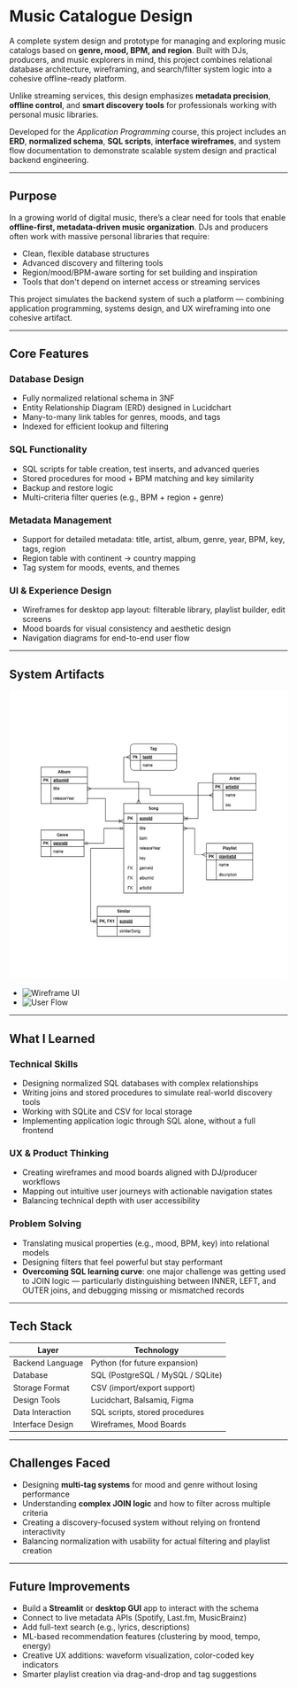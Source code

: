 # Music Catalogue Design

A complete system design and prototype for managing and exploring music catalogs based on **genre, mood, BPM, and region**. Built with DJs, producers, and music explorers in mind, this project combines relational database architecture, wireframing, and search/filter system logic into a cohesive offline-ready platform.

Unlike streaming services, this design emphasizes **metadata precision**, **offline control**, and **smart discovery tools** for professionals working with personal music libraries.

Developed for the *Application Programming* course, this project includes an **ERD**, **normalized schema**, **SQL scripts**, **interface wireframes**, and system flow documentation to demonstrate scalable system design and practical backend engineering.

---

## Purpose

In a growing world of digital music, there’s a clear need for tools that enable **offline-first, metadata-driven music organization**. DJs and producers often work with massive personal libraries that require:

- Clean, flexible database structures
- Advanced discovery and filtering tools
- Region/mood/BPM-aware sorting for set building and inspiration
- Tools that don't depend on internet access or streaming services

This project simulates the backend system of such a platform — combining application programming, systems design, and UX wireframing into one cohesive artifact.

---

## Core Features

### Database Design
- Fully normalized relational schema in 3NF
- Entity Relationship Diagram (ERD) designed in Lucidchart
- Many-to-many link tables for genres, moods, and tags
- Indexed for efficient lookup and filtering

### SQL Functionality
- SQL scripts for table creation, test inserts, and advanced queries
- Stored procedures for mood + BPM matching and key similarity
- Backup and restore logic
- Multi-criteria filter queries (e.g., BPM + region + genre)

### Metadata Management
- Support for detailed metadata: title, artist, album, genre, year, BPM, key, tags, region
- Region table with continent → country mapping
- Tag system for moods, events, and themes

### UI & Experience Design
- Wireframes for desktop app layout: filterable library, playlist builder, edit screens
- Mood boards for visual consistency and aesthetic design
- Navigation diagrams for end-to-end user flow

---

##  System Artifacts

![Entity Relationship Diagram](ERD%20Final.png)
- ![Wireframe UI](./images/wireframe-ui.png)
- ![User Flow](./images/user-flow-diagram.png)

---

## What I Learned

### Technical Skills
- Designing normalized SQL databases with complex relationships
- Writing joins and stored procedures to simulate real-world discovery tools
- Working with SQLite and CSV for local storage
- Implementing application logic through SQL alone, without a full frontend

### UX & Product Thinking
- Creating wireframes and mood boards aligned with DJ/producer workflows
- Mapping out intuitive user journeys with actionable navigation states
- Balancing technical depth with user accessibility

### Problem Solving
- Translating musical properties (e.g., mood, BPM, key) into relational models
- Designing filters that feel powerful but stay performant
- **Overcoming SQL learning curve**: one major challenge was getting used to JOIN logic — particularly distinguishing between INNER, LEFT, and OUTER joins, and debugging missing or mismatched records

---

## Tech Stack

| Layer              | Technology           |
|-------------------|----------------------|
| Backend Language   | Python (for future expansion) |
| Database           | SQL (PostgreSQL / MySQL / SQLite) |
| Storage Format     | CSV (import/export support) |
| Design Tools       | Lucidchart, Balsamiq, Figma |
| Data Interaction   | SQL scripts, stored procedures |
| Interface Design   | Wireframes, Mood Boards |

---

## Challenges Faced

- Designing **multi-tag systems** for mood and genre without losing performance
- Understanding **complex JOIN logic** and how to filter across multiple criteria
- Creating a discovery-focused system without relying on frontend interactivity
- Balancing normalization with usability for actual filtering and playlist creation

---

## Future Improvements

- Build a **Streamlit** or **desktop GUI** app to interact with the schema
- Connect to live metadata APIs (Spotify, Last.fm, MusicBrainz)
- Add full-text search (e.g., lyrics, descriptions)
- ML-based recommendation features (clustering by mood, tempo, energy)
- Creative UX additions: waveform visualization, color-coded key indicators
- Smarter playlist creation via drag-and-drop and tag suggestions
